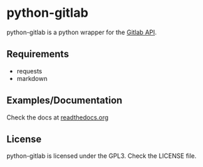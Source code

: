 # python-gitlab

python-gitlab is a python wrapper for the [Gitlab API](https://github.com/gitlabhq/gitlabhq/tree/master/doc/api).

## Requirements

- requests
- markdown


## Examples/Documentation

Check the docs at [readthedocs.org](http://python-gitlab.readthedocs.org)

## License

python-gitlab is licensed under the GPL3. Check the LICENSE file.
